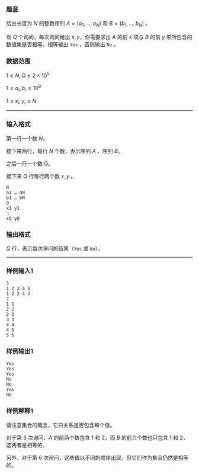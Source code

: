 ### 题意 

给出长度为 $N$ 的整数序列 $A=(a_1,...,a_N)$ 和 $B=(b_1,...,b_N)$ 。

有 $Q$ 个询问，每次询问给出 $x,y$，你需要求出 $A$ 的前 $x$ 项与 $B$ 的前 $y$ 项所包含的数值集是否相等。相等输出 `Yes` ，否则输出 `No` 。

### 数据范围

$1\le N,Q\le 2\times 10^5$

$1\le a_i,b_i\le 10^9$

$1\le x_i,y_i \le N$



---

### 输入格式

第一行一个数 $N$。

接下来两行，每行 $N$ 个数，表示序列 $A$ 、序列 $B$。

之后一行一个数 $Q$。

接下来 $Q$ 行每行两个数 $x,y$ 。

```
N 
a1 … aN
b1 … bN 
Q 
x1 y1
⋮ 
xQ yQ
```

### 输出格式

$Q$ 行，表示每次询问的结果（`Yes` 或 `No`）。

---

### 样例输入1

```
5
1 2 3 4 5
1 2 2 4 3
7
1 1
2 2
2 3
3 3
4 4
4 5
5 5
```

### 样例输出1

```
Yes
Yes
Yes
No
No
Yes
No
```

### 样例解释1

请注意集合的概念，它只关系是否包含每个值。

对于第 $3$ 次询问，$A$ 的前两个数包含 $1$ 和 $2$，而 $B$ 的前三个数也只包含 $1$ 和 $2$，这两者是相等的。

另外，对于第 $6$ 次询问，这些值以不同的顺序出现，但它们作为集合仍然是相等的。


